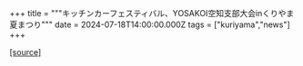 +++
title = """キッチンカーフェスティバル、YOSAKOI空知支部大会inくりやま夏まつり"""
date = 2024-07-18T14:00:00.000Z
tags = ["kuriyama","news"]
+++


[[source]](https://www.town.kuriyama.hokkaido.jp/soshiki/0/28201.html)
